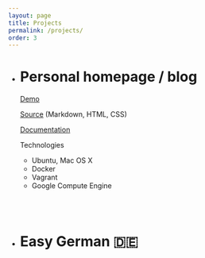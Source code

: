 ```yaml
---
layout: page
title: Projects
permalink: /projects/
order: 3
---
```


- # Personal homepage / blog
    [Demo](http://guyrking.com)

    [Source](https://github.com/family-guy/minima) (Markdown, HTML, CSS)

    [Documentation](https://family-guy.github.io/blog/)

    Technologies

    - Ubuntu, Mac OS X
    - Docker
    - Vagrant
    - Google Compute Engine

<br>
<br>

- # Easy German :de:



